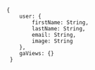 	{
		user: {
			firstName: String,
			lastName: String,
			email: String,
			image: String
		},
		gaViews: {}
     }